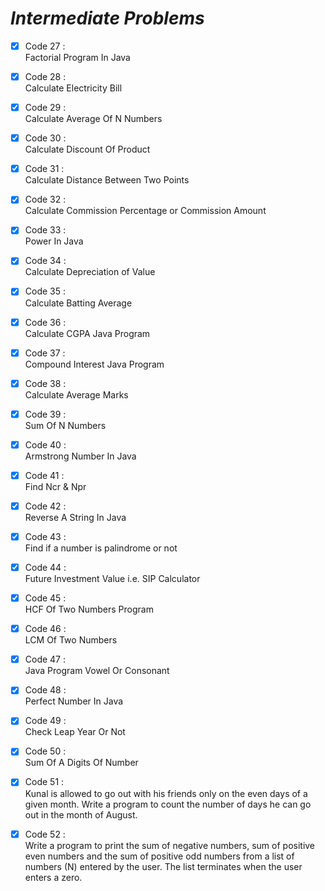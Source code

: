 # *Intermediate Problems*

- [x] Code 27 :  
Factorial Program In Java

- [x] Code 28 :  
Calculate Electricity Bill

- [x] Code 29 :  
Calculate Average Of N Numbers

- [x] Code 30 :  
Calculate Discount Of Product

- [x] Code 31 :  
Calculate Distance Between Two Points

- [x] Code 32 :  
Calculate Commission Percentage or Commission Amount

- [x] Code 33 :  
Power In Java

- [x] Code 34 :  
Calculate Depreciation of Value

- [x] Code 35 :  
Calculate Batting Average

- [x] Code 36 :  
Calculate CGPA Java Program

- [x] Code 37 :  
Compound Interest Java Program

- [x] Code 38 :  
Calculate Average Marks

- [x] Code 39 :  
Sum Of N Numbers

- [x] Code 40 :  
Armstrong Number In Java

- [x] Code 41 :  
Find Ncr & Npr

- [x] Code 42 :  
Reverse A String In Java

- [x] Code 43 :  
Find if a number is palindrome or not

- [x] Code 44 :  
Future Investment Value i.e. SIP Calculator

- [x] Code 45 :  
HCF Of Two Numbers Program

- [x] Code 46 :  
LCM Of Two Numbers

- [x] Code 47 :  
Java Program Vowel Or Consonant

- [x] Code 48 :  
Perfect Number In Java

- [x] Code 49 :  
Check Leap Year Or Not

- [x] Code 50 :  
Sum Of A Digits Of Number

- [x] Code 51 :  
Kunal is allowed to go out with his friends only on the even days of a given month. Write a program to count the number of days he can go out in the month of August.

- [x] Code 52 :  
Write a program to print the sum of negative numbers, sum of positive even numbers and the sum of positive odd numbers from a list of numbers (N) entered by the user. The list terminates when the user enters a zero.

